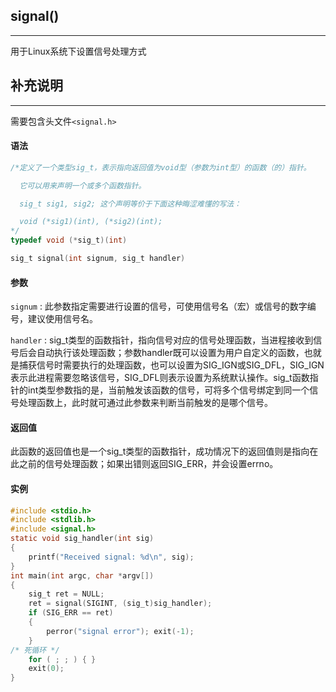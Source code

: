 ## signal()

---

用于Linux系统下设置信号处理方式

## 补充说明

---

需要包含头文件`<signal.h>`

#### 语法

```c
/*定义了一个类型sig_t，表示指向返回值为void型（参数为int型）的函数（的）指针。

  它可以用来声明一个或多个函数指针。

  sig_t sig1, sig2; 这个声明等价于下面这种晦涩难懂的写法：

  void (*sig1)(int), (*sig2)(int);
*/
typedef void (*sig_t)(int)

sig_t signal(int signum, sig_t handler)
```

#### 参数

`signum` : 此参数指定需要进行设置的信号，可使用信号名（宏）或信号的数字编号，建议使用信号名。

`handler` : sig_t类型的函数指针，指向信号对应的信号处理函数，当进程接收到信号后会自动执行该处理函数；参数handler既可以设置为用户自定义的函数，也就是捕获信号时需要执行的处理函数，也可以设置为SIG_IGN或SIG_DFL，SIG_IGN表示此进程需要忽略该信号，SIG_DFL则表示设置为系统默认操作。sig_t函数指针的int类型参数指的是，当前触发该函数的信号，可将多个信号绑定到同一个信号处理函数上，此时就可通过此参数来判断当前触发的是哪个信号。

#### 返回值

此函数的返回值也是一个sig_t类型的函数指针，成功情况下的返回值则是指向在此之前的信号处理函数；如果出错则返回SIG_ERR，并会设置errno。

#### 实例

```c
#include <stdio.h> 
#include <stdlib.h> 
#include <signal.h> 
static void sig_handler(int sig) 
{ 
    printf("Received signal: %d\n", sig); 
} 
int main(int argc, char *argv[]) 
{ 
    sig_t ret = NULL; 
    ret = signal(SIGINT, (sig_t)sig_handler); 
    if (SIG_ERR == ret) 
    {
        perror("signal error"); exit(-1); 
    } 
/* 死循环 */ 
    for ( ; ; ) { } 
    exit(0); 
}
```
